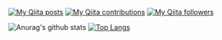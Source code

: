 [![My Qiita posts](https://qiita-badge.apiapi.app/s/mikkame/posts.svg)](http://qiita.com/mikkame)
[![My Qiita contributions](https://qiita-badge.apiapi.app/s/mikkame/contributions.svg)](http://qiita.com/mikkame)
[![My Qiita followers](https://qiita-badge.apiapi.app/s/mikkame/followers.svg)](http://qiita.com/mikkame)

![Anurag's github stats](https://github-readme-stats.vercel.app/api?username=nao1215&show_icons=true&theme=vue)
[![Top Langs](https://github-readme-stats.vercel.app/api/top-langs/?username=nao1215)](https://github.com/anuraghazra/github-readme-stats)

<!--
**nao1215/nao1215** is a ✨ _special_ ✨ repository because its `README.md` (this file) appears on your GitHub profile.

Here are some ideas to get you started:

- 🔭 I’m currently working on ...
- 🌱 I’m currently learning ...
- 👯 I’m looking to collaborate on ...
- 🤔 I’m looking for help with ...
- 💬 Ask me about ...
- 📫 How to reach me: ...
- 😄 Pronouns: ...
- ⚡ Fun fact: ...
-->
